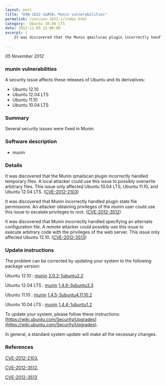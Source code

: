 ```yaml
---
layout: post
title: "USN-1622-1&#58; Munin vulnerabilities"
permalink: /usn/usn-1622-1/index.html
category:  Ubuntu 10.04 LTS
date: 2012-11-05 12:00:00
excerpt: |
    It was discovered that the Munin qmailscan plugin incorrectly handled temporary files. A local attacker could use this issue to possibly overwrite arbitrary files. This issue only affected Ubuntu 10.04 LTS, Ubuntu 11.10, and Ubuntu 12.04 LTS. ([CVE-2012-2103](http://people.ubuntu.com/~ubuntu-security/cve/CVE-2012-2103))
    
--- 
```

 
 

*05 November 2012*

### munin vulnerabilities

A security issue affects these releases of Ubuntu and its derivatives:

* Ubuntu 12.10
* Ubuntu 12.04 LTS
* Ubuntu 11.10
* Ubuntu 10.04 LTS

### Summary

Several security issues were fixed in Munin. 

### Software description

* munin 

### Details

It was discovered that the Munin qmailscan plugin incorrectly handled temporary files. A local attacker could use this issue to possibly overwrite arbitrary files. This issue only affected Ubuntu 10.04 LTS, Ubuntu 11.10, and Ubuntu 12.04 LTS. ([CVE-2012-2103](http://people.ubuntu.com/~ubuntu-security/cve/CVE-2012-2103))

It was discovered that Munin incorrectly handled plugin state file permissions. An attacker obtaining privileges of the munin user could use this issue to escalate privileges to root. ([CVE-2012-3512](http://people.ubuntu.com/~ubuntu-security/cve/CVE-2012-3512))

It was discovered that Munin incorrectly handled specifying an alternate configuration file. A remote attacker could possibly use this issue to execute arbitrary code with the privileges of the web server. This issue only affected Ubuntu 12.10. ([CVE-2012-3513](http://people.ubuntu.com/~ubuntu-security/cve/CVE-2012-3513)) 

### Update instructions

The problem can be corrected by updating your system to the following package version:

Ubuntu 12.10
 : [munin](https://launchpad.net/ubuntu/+source/munin) <span> [2.0.2-1ubuntu2.2](https://launchpad.net/ubuntu/+source/munin/2.0.2-1ubuntu2.2) </span> 

Ubuntu 12.04 LTS
 : [munin](https://launchpad.net/ubuntu/+source/munin) <span> [1.4.6-3ubuntu3.3](https://launchpad.net/ubuntu/+source/munin/1.4.6-3ubuntu3.3) </span> 

Ubuntu 11.10
 : [munin](https://launchpad.net/ubuntu/+source/munin) <span> [1.4.5-3ubuntu4.11.10.2](https://launchpad.net/ubuntu/+source/munin/1.4.5-3ubuntu4.11.10.2) </span> 

Ubuntu 10.04 LTS
 : [munin](https://launchpad.net/ubuntu/+source/munin) <span> [1.4.4-1ubuntu1.2](https://launchpad.net/ubuntu/+source/munin/1.4.4-1ubuntu1.2) </span> 

To update your system, please follow these instructions: [https://wiki.ubuntu.com/Security/Upgrades](https://wiki.ubuntu.com/Security/Upgrades).

In general, a standard system update will make all the necessary changes. 

### References

 
 [CVE-2012-2103](http://people.ubuntu.com/~ubuntu-security/cve/CVE-2012-2103), 

 [CVE-2012-3512](http://people.ubuntu.com/~ubuntu-security/cve/CVE-2012-3512), 

 [CVE-2012-3513](http://people.ubuntu.com/~ubuntu-security/cve/CVE-2012-3513)
 

